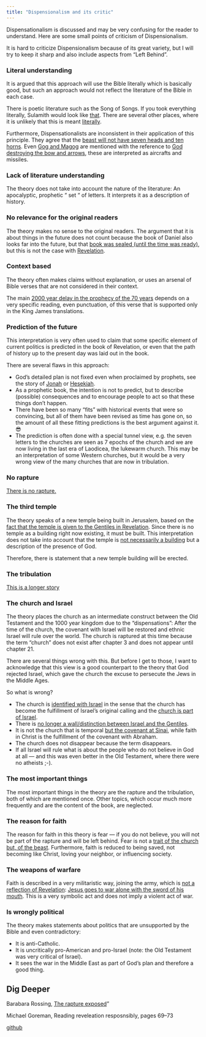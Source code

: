 ```yaml
---
title: "Dispensionalism and its critic"
---
```



Dispensationalism is discussed and may be very confusing for the reader to understand. Here are some small points of criticism of Dispensionalism.

It is hard to criticize Dispensionalism because of its great variety, but I will try to keep it sharp and also include aspects from “Left Behind”.


### Literal understanding

<a name="dac4"></a>
It is argued that this approach will use the Bible literally which is basically good, but such an approach would not reflect the literature of the Bible in each case.

There is poetic literature such as the Song of Songs. If you took everything literally, Sulamith would look like [that](https://www.pinterest.com/pin/414894184412811101/). There are several other places, where it is unlikely that this is meant [literally](https://www.bibleserver.com/NIV/Isaiah55%3A12).

Furthermore, Dispensationalists are inconsistent in their application of this principle. They agree that the [beast will not have seven heads and ten horns](https://www.bibleserver.com/NIV/Revelation13%3A1). Even [Gog and Magog](https://www.bibleserver.com/NIV/Revelation20%3A8) are mentioned with the reference to [God destroying the bow and arrows](https://www.bibleserver.com/NIV/Ezekiel39%3A3), these are interpreted as aircrafts and missiles.


### Lack of literature understanding

<a name="6ad3"></a>
The theory does not take into account the nature of the literature: An apocalyptic, prophetic “ set “ of letters. It interprets it as a description of history.


### No relevance for the original readers

<a name="ae8f"></a>
The theory makes no sense to the original readers. The argument that it is about things in the future does not count because the book of Daniel also looks far into the future, but that [book was sealed (until the time was ready)](https://www.bibleserver.com/NIV/Daniel8%3A26), but this is not the case with [Revelation](https://www.bibleserver.com/NIV/Revelation22%3A10).


### Context based

<a name="eba9"></a>
The theory often makes claims without explanation, or uses an arsenal of Bible verses that are not considered in their context.

The main [2000 year delay in the prophecy of the 70 years](https://www.bibleserver.com/NIV/Daniel9%3A26-27) depends on a very specific reading, even punctuation, of this verse that is supported only in the King James translations.


### Prediction of the future

<a name="96d8"></a>
This interpretation is very often used to claim that some specific element of current politics is predicted in the book of Revelation, or even that the path of history up to the present day was laid out in the book.

There are several flaws in this approach:

- God’s detailed plan is not fixed even when proclaimed by prophets, see the story of [Jonah](https://www.bibleserver.com/NIV/Jonah3%3A4-10) or [Hesekiah](https://www.bibleserver.com/NIV/Isaiah38%3A1-5).
- As a prophetic book, the intention is not to predict, but to describe (possible) consequences and to encourage people to act so that these things don’t happen.
- There have been so many “fits” with historical events that were so convincing, but all of them have been revised as time has gone on, so the amount of all these fitting predictions is the best argument against it. 😎
- The prediction is often done with a special tunnel view, e.g. the seven letters to the churches are seen as 7 epochs of the church and we are now living in the last era of Laodicea, the lukewarm church. This may be an interpretation of some Western churches, but it would be a very wrong view of the many churches that are now in tribulation.



### No rapture

<a name="436d"></a>
[There is no rapture.](../../../topics/others/expl/the-rapture/index.html)


### The third temple

<a name="3d3b"></a>
The theory speaks of a new temple being built in Jerusalem, based on the [fact that the temple is given to the Gentiles in Revelation](https://www.bibleserver.com/NIV/Revelation11%3A1-2). Since there is no temple as a building right now existing, it must be built. This interpretation does not take into account that the temple is [not necessarily a building](../../../bible/keyword/expl/the-temple-and-the-presence-of-god/index.html) but a description of the presence of God.

Therefore, there is statement that a new temple building will be erected.


### The tribulation

<a name="629d"></a>
[This is a longer story](../../../content/army/expl/the-end-time-and-the-great-tribulation/index.html)


### The church and Israel

<a name="40c6"></a>
The theory places the church as an intermediate construct between the Old Testament and the 1000 year kingdom due to the “dispensations”: After the time of the church, the covenant with Israel will be restored and ethnic Israel will rule over the world. The church is raptured at this time because the term “church” does not exist after chapter 3 and does not appear until chapter 21.

There are several things wrong with this. But before I get to those, I want to acknowledge that this view is a good counterpart to the theory that God rejected Israel, which gave the church the excuse to persecute the Jews in the Middle Ages.

So what is wrong?

- The church is [identified with Israel](../../../background/israel/expl/the-church-is-part-of-israel/index.html) in the sense that the church has become the fulfillment of Israel’s original calling and the [church is part of Israel](https://www.bibleserver.com/NIV/Romans11%3A13-24).
- There is [no longer a wall/distinction between Israel and the Gentiles](https://www.bibleserver.com/NIV/Ephesians2%3A11-22).
- It is not the church that is temporal [but the covenant at Sinai](https://www.bibleserver.com/NIV/Galatians3%3A15-29), while faith in Christ is the fulfillment of the covenant with Abraham.
- The church does not disappear because the term disappears.
- If all Israel will rule what is about the people who do not believe in God at all — and this was even better in the Old Testament, where there were no atheists ;-).



### The most important things

<a name="e917"></a>
The most important things in the theory are the rapture and the tribulation, both of which are mentioned once. Other topics, which occur much more frequently and are the content of the book, are neglected.


### The reason for faith

<a name="9d26"></a>
The reason for faith in this theory is fear — if you do not believe, you will not be part of the rapture and will be left behind. Fear is not a [trait of the church but, of the beast](../../../content/beasts/expl/the-nature-of-the-beast-in-the-book-of-revelation/index.html). Furthermore, faith is reduced to being saved, not becoming like Christ, loving your neighbor, or influencing society.


### The weapons of warfare

<a name="14cf"></a>
Faith is described in a very militaristic way, joining the army, which is [not a reflection of Revelation](https://www.bibleserver.com/NIV/Revelation14%3A1-5): [Jesus goes to war alone with the sword of his mouth](https://www.bibleserver.com/NIV/Revelation19%3A21). This is a very symbolic act and does not imply a violent act of war.


### Is wrongly political

<a name="3bc8"></a>
The theory makes statements about politics that are unsupported by the Bible and even contradictory:

- It is anti-Catholic.
- It is uncritically pro-American and pro-Israel (note: the Old Testament was very critical of Israel).
- It sees the war in the Middle East as part of God’s plan and therefore a good thing.



## Dig Deeper

<a name="bd40"></a>
Barabara Rossing, [The rapture exposed](https://www.amazon.de/Rapture-Exposed-Message-Hope-Revelation/dp/0813343143)”

Michael Goreman, Reading reveleation resposnsibly, pages 69–73






[github](https://github.com/revelation-today/revelation-today/blob/main/exampleSite/content/docs/topics/others/expl/dispensionalism-and-its-critic.md)
